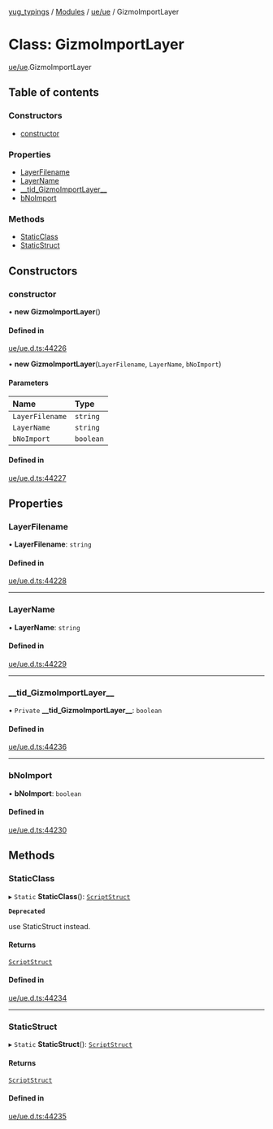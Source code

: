 [yug_typings](../README.md) / [Modules](../modules.md) / [ue/ue](../modules/ue_ue.md) / GizmoImportLayer

# Class: GizmoImportLayer

[ue/ue](../modules/ue_ue.md).GizmoImportLayer

## Table of contents

### Constructors

- [constructor](ue_ue.GizmoImportLayer.md#constructor)

### Properties

- [LayerFilename](ue_ue.GizmoImportLayer.md#layerfilename)
- [LayerName](ue_ue.GizmoImportLayer.md#layername)
- [\_\_tid\_GizmoImportLayer\_\_](ue_ue.GizmoImportLayer.md#__tid_gizmoimportlayer__)
- [bNoImport](ue_ue.GizmoImportLayer.md#bnoimport)

### Methods

- [StaticClass](ue_ue.GizmoImportLayer.md#staticclass)
- [StaticStruct](ue_ue.GizmoImportLayer.md#staticstruct)

## Constructors

### constructor

• **new GizmoImportLayer**()

#### Defined in

[ue/ue.d.ts:44226](https://github.com/YugMetaverse/yug_typings/blob/25cad34/ue/ue.d.ts#L44226)

• **new GizmoImportLayer**(`LayerFilename`, `LayerName`, `bNoImport`)

#### Parameters

| Name | Type |
| :------ | :------ |
| `LayerFilename` | `string` |
| `LayerName` | `string` |
| `bNoImport` | `boolean` |

#### Defined in

[ue/ue.d.ts:44227](https://github.com/YugMetaverse/yug_typings/blob/25cad34/ue/ue.d.ts#L44227)

## Properties

### LayerFilename

• **LayerFilename**: `string`

#### Defined in

[ue/ue.d.ts:44228](https://github.com/YugMetaverse/yug_typings/blob/25cad34/ue/ue.d.ts#L44228)

___

### LayerName

• **LayerName**: `string`

#### Defined in

[ue/ue.d.ts:44229](https://github.com/YugMetaverse/yug_typings/blob/25cad34/ue/ue.d.ts#L44229)

___

### \_\_tid\_GizmoImportLayer\_\_

• `Private` **\_\_tid\_GizmoImportLayer\_\_**: `boolean`

#### Defined in

[ue/ue.d.ts:44236](https://github.com/YugMetaverse/yug_typings/blob/25cad34/ue/ue.d.ts#L44236)

___

### bNoImport

• **bNoImport**: `boolean`

#### Defined in

[ue/ue.d.ts:44230](https://github.com/YugMetaverse/yug_typings/blob/25cad34/ue/ue.d.ts#L44230)

## Methods

### StaticClass

▸ `Static` **StaticClass**(): [`ScriptStruct`](ue_ue.ScriptStruct.md)

**`Deprecated`**

use StaticStruct instead.

#### Returns

[`ScriptStruct`](ue_ue.ScriptStruct.md)

#### Defined in

[ue/ue.d.ts:44234](https://github.com/YugMetaverse/yug_typings/blob/25cad34/ue/ue.d.ts#L44234)

___

### StaticStruct

▸ `Static` **StaticStruct**(): [`ScriptStruct`](ue_ue.ScriptStruct.md)

#### Returns

[`ScriptStruct`](ue_ue.ScriptStruct.md)

#### Defined in

[ue/ue.d.ts:44235](https://github.com/YugMetaverse/yug_typings/blob/25cad34/ue/ue.d.ts#L44235)
